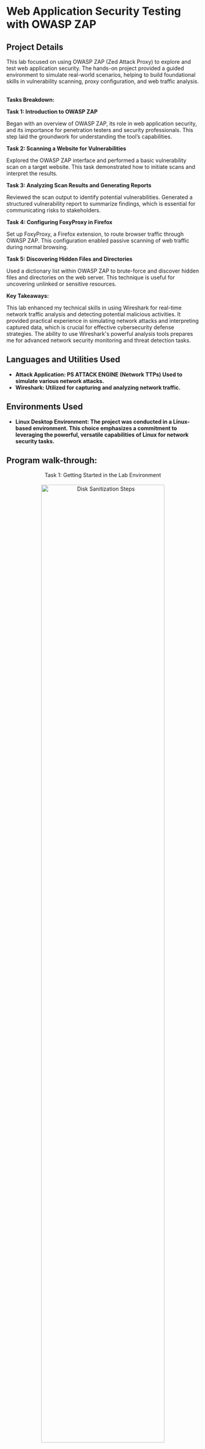 # Web Application Security Testing with OWASP ZAP


<h2>Project Details</h2>
This lab focused on using OWASP ZAP (Zed Attack Proxy) to explore and test web application security. The hands-on project provided a guided environment to simulate real-world scenarios, helping to build foundational skills in vulnerability scanning, proxy configuration, and web traffic analysis.<br />
<br />

**Tasks Breakdown:**

**Task 1: Introduction to OWASP ZAP**

Began with an overview of OWASP ZAP, its role in web application security, and its importance for penetration testers and security professionals. This step laid the groundwork for understanding the tool’s capabilities.

**Task 2: Scanning a Website for Vulnerabilities**

Explored the OWASP ZAP interface and performed a basic vulnerability scan on a target website. This task demonstrated how to initiate scans and interpret the results.

**Task 3: Analyzing Scan Results and Generating Reports**

Reviewed the scan output to identify potential vulnerabilities. Generated a structured vulnerability report to summarize findings, which is essential for communicating risks to stakeholders.

**Task 4: Configuring FoxyProxy in Firefox**

Set up FoxyProxy, a Firefox extension, to route browser traffic through OWASP ZAP. This configuration enabled passive scanning of web traffic during normal browsing.

**Task 5: Discovering Hidden Files and Directories**

Used a dictionary list within OWASP ZAP to brute-force and discover hidden files and directories on the web server. This technique is useful for uncovering unlinked or sensitive resources.
<br />

**Key Takeaways:**

This lab enhanced my technical skills in using Wireshark for real-time network traffic analysis and detecting potential malicious activities. It provided practical experience in simulating network attacks and interpreting captured data, which is crucial for effective cybersecurity defense strategies. The ability to use Wireshark's powerful analysis tools prepares me for advanced network security monitoring and threat detection tasks.
<br />


<h2>Languages and Utilities Used</h2>

- <b>Attack Application: PS ATTACK ENGINE (Network TTPs) Used to simulate various network attacks.</b>
- <b>Wireshark: Utilized for capturing and analyzing network traffic.</b> 
  

<h2>Environments Used </h2>

- <b>Linux Desktop Environment: The project was conducted in a Linux-based environment. This choice emphasizes a commitment to leveraging the powerful, versatile capabilities of Linux for network security tasks.

</b>

<h2>Program walk-through:</h2>




<p align="center">
Task 1: Getting Started in the Lab Environment <br/>
<br />
<img src="https://i.imgur.com/ve9YWOD.png" height="80%" width="80%" alt="Disk Sanitization Steps"/>
<br />
<br />
<img src="https://i.imgur.com/ioFH947.png" height="80%" width="80%" alt="Disk Sanitization Steps"/>
<br />
<br />
<img src="https://i.imgur.com/gU9RCdG.png" height="80%" width="80%" alt="Disk Sanitization Steps"/>
<br />
  
<br />
<br />
Task 2: Using the Attack Application: PS ATTACK ENGINE (Network TTPs) <br/>
<br />
<img src="https://i.imgur.com/obUVbvq.png" height="80%" width="80%" alt="Disk Sanitization Steps"/>
<br />
<br />
<img src="https://i.imgur.com/cNN2BFC.png" height="80%" width="80%" alt="Disk Sanitization Steps"/>
<br />
<br />
<img src="https://i.imgur.com/h6bSKkH.png" height="80%" width="80%" alt="Disk Sanitization Steps"/>
<br />


<br />
<br />
Task 3: Capturing Packets with Wireshark <br/>
<br />
<img src="https://i.imgur.com/qCuwzEx.png" height="80%" width="80%" alt="Disk Sanitization Steps"/>
<br />
<br />
<img src="https://i.imgur.com/F3ds3kc.png" height="80%" width="80%" alt="Disk Sanitization Steps"/>
<br />



<br />
<br />
Task 4: Analyzing Network Attacks  <br/>
<br />
<img src="https://i.imgur.com/W2cai71.png" height="80%" width="80%" alt="Disk Sanitization Steps"/>
<br />
<br />
<img src="https://i.imgur.com/Vy6I4Yy.png" height="80%" width="80%" alt="Disk Sanitization Steps"/>
<br />
<br />
<img src="https://i.imgur.com/WNtZcm1.png" height="80%" width="80%" alt="Disk Sanitization Steps"/>
<br />


<br />
<br />
Task 5: Reporting and Visualizing Findings  <br/>
<br />
<img src="https://i.imgur.com/RthwcTJ.png" height="80%" width="80%" alt="Disk Sanitization Steps"/>
<br />
<br />
<img src="https://i.imgur.com/XfOHw8m.png" height="80%" width="80%" alt="Disk Sanitization Steps"/>
<br />
<br />
<img src="https://i.imgur.com/tyRux3P.png" height="80%" width="80%" alt="Disk Sanitization Steps"/>
<br />
<br />
<img src="https://i.imgur.com/wtItEdr.png" height="80%" width="80%" alt="Disk Sanitization Steps"/>
<br />
<br />
<img src="https://i.imgur.com/GtE8vLV.png" height="80%" width="80%" alt="Disk Sanitization Steps"/>
<br />
<br />
<img src="https://i.imgur.com/mMnwneP.png" height="80%" width="80%" alt="Disk Sanitization Steps"/>
<br />
<br />
<img src="https://i.imgur.com/g4xIhfp.png" height="80%" width="80%" alt="Disk Sanitization Steps"/>
<br />
<br />
<img src="https://i.imgur.com/YBBDdBh.png" height="80%" width="80%" alt="Disk Sanitization Steps"/>
<br />
<br />
<br />
<br />
<br />
<br />
<img src="https://i.imgur.com/w9v7ttM.png" height="80%" width="80%" alt="Disk Sanitization Steps"/>
<br />
<br />
<img src="https://i.imgur.com/ViW4aAy.png" height="80%" width="80%" alt="Disk Sanitization Steps"/>










<br />
<br />

</p>

<!--
 ```diff
- text in red
+ text in green
! text in orange
# text in gray
@@ text in purple (and bold)@@
```
--!>
